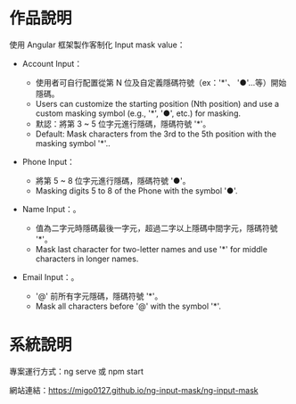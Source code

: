 # 作品說明

使用 Angular 框架製作客制化 Input mask value：

- Account Input：
  - 使用者可自行配置從第 N 位及自定義隱碼符號（ex：'*'、 '●'...等）開始隱碼。
  - Users can customize the starting position (Nth position) and use a custom masking symbol (e.g., '*', '●', etc.) for masking.
  - 默認：將第 3 ~ 5 位字元進行隱碼，隱碼符號 '*'。
  - Default: Mask characters from the 3rd to the 5th position with the masking symbol '*'..

- Phone Input：
  - 將第 5 ~ 8 位字元進行隱碼，隱碼符號 '●'。
  - Masking digits 5 to 8 of the Phone with the symbol '●'.

- Name Input：。
  - 值為二字元時隱碼最後一字元，超過二字以上隱碼中間字元，隱碼符號 '*'。
  - Mask last character for two-letter names and use '*' for middle characters in longer names.

- Email Input：。
  - '@' 前所有字元隱碼，隱碼符號 '*'。
  - Mask all characters before '@' with the symbol '*'.


# 系統說明

專案運行方式：ng serve 或 npm start

網站連結：https://migo0127.github.io/ng-input-mask/ng-input-mask


